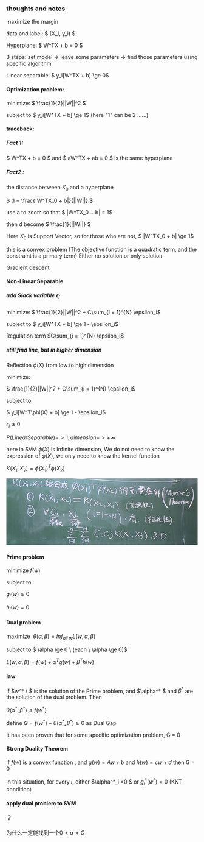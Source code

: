 ### thoughts and notes

maximize the margin

data and label: $ (X_i, y_i) $

Hyperplane: $ W^TX + b = 0 $

3 steps: set model -> leave some parameters -> find those parameters using specific algorithm

Linear separable: $ y_i[W^TX + b] \ge 0$

#### Optimization problem:
minimize: $ \frac{1}{2}||W||^2 $

subject to $ y_i[W^TX + b] \ge 1$
(here "1" can be 2 ......)
#### traceback:

##### Fact 1:

$ W^TX + b = 0 $ and $ aW^TX + ab = 0 $ is the same hyperplane 

##### Fact2 :

the distance between $X_0$ and a hyperplane

$ d = \frac{|W^TX_0 + b|}{||W||} $ 

use a to zoom so that $ |W^TX_0 + b|  = 1$ 

then d become $ \frac{1}{||W||} $ 

Here $X_0$ is Support Vector, so for those who are not, $ |W^TX_0 + b|  \ge 1$ 

this is a convex problem
(The objective function is a quadratic term, and the constraint is a primary term)
Either no solution or only solution

Gradient descent

#### Non-Linear Separable

##### add Slack variable $\epsilon_i$

minimize: $ \frac{1}{2}||W||^2  + C\sum_{i = 1}^{N} \epsilon_i$

subject to $ y_i[W^TX + b] \ge 1 - \epsilon_i$

Regulation term $C\sum_{i = 1}^{N} \epsilon_i$

##### still find line, but in higher dimension

Reflection $\phi(X)$ from low to high dimension

minimize: 

$ \frac{1}{2}||W||^2  + C\sum_{i = 1}^{N} \epsilon_i$

subject to 

$ y_i[W^T\phi(X) + b] \ge 1 - \epsilon_i$

$\epsilon_i \ge 0$

$P(Linear Separable) -> 1,  dimension -> +\infty$

here in SVM $\phi(X)$ is Infinite dimension,
We do not need to know the expression of $\phi(X)$, we only need to know the kernel function 

$K(X_1, X_2) = \phi(X_1)^T \phi(X_2)$

![alt text](<Sufficient and necessary condition of Kernel function.png>)

#### Prime problem
minimize $f(w)$

subject to 

$g_i(w)\le 0$

$h_i(w)=0$

#### Dual problem
maximize $\ \theta(\alpha, \beta) = inf_{all \ w}{L(w, \alpha, \beta)}$

subject to $ \alpha \ge 0  \ (each \ \alpha \ge 0)$ 

$L(w, \alpha, \beta) = f(w) + \alpha^Tg(w) + \beta^Th(w)$

#### law
if $w^* \ $ is the solution of the Prime problem, and $\alpha^* $ and $\beta ^ *$ are the solution of the dual problem.
Then

$\theta(\alpha^*, \beta^*) \le f(w^*)$ 

define $G = f(w^*) - \theta(\alpha^*, \beta^*) \ge 0$ as Dual Gap

It has been proven that for some specific optimization problem, G = 0


#### Strong Duality Theorem
if $f(w)$ is a convex function , and $g(w) = Aw + b$ and $h(w) = cw + d$
then G = 0

in this situation, for every $i$, either $\alpha^*_i =0 $ or $g^*_i(w^*) = 0$
(KKT condition)

#### apply dual problem to SVM




#### ？
为什么一定能找到一个$0 < \alpha < C$